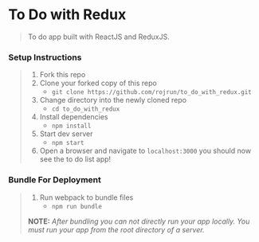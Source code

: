 # To Do with Redux

> To do app built with ReactJS and ReduxJS.

### Setup Instructions

> 1. Fork this repo
> 1. Clone your forked copy of this repo
>    - `git clone https://github.com/rojrun/to_do_with_redux.git`
> 1. Change directory into the newly cloned repo
>    - `cd to_do_with_redux`
> 1. Install dependencies 
>    - `npm install`
> 1. Start dev server
>    - `npm start`
> 1. Open a browser and navigate to `localhost:3000` you should now see the to do list app!

### Bundle For Deployment

> 1. Run webpack to bundle files
>    - `npm run bundle`
> 
> **NOTE:** *After bundling you can not directly run your app locally. You must run your app from the root directory of a server.*
